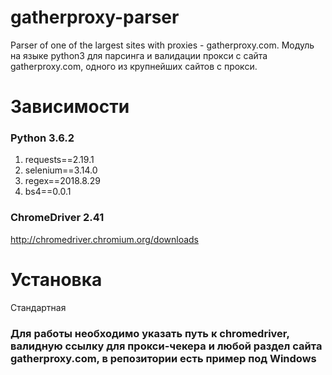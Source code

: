# gatherproxy-parser
Parser of one of the largest sites with proxies - gatherproxy.com.
Модуль на языке python3 для парсинга и валидации прокси с сайта gatherproxy.com, одного из крупнейших сайтов с прокси.
# Зависимости
### Python 3.6.2
1. requests==2.19.1
2. selenium==3.14.0
3. regex==2018.8.29
4. bs4==0.0.1
### ChromeDriver 2.41
http://chromedriver.chromium.org/downloads
# Установка
Стандартная
### Для работы необходимо указать путь к chromedriver, валидную ссылку для прокси-чекера и любой раздел сайта gatherproxy.com, в репозитории есть пример под Windows 
